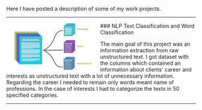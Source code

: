 Here I have posted a description of some of my work projects.

---
<p>
  <img width="250" align='left' src="https://github.com/nik-kad/portfolio/blob/main/pictures/text_classification.jpg">
</p>
### NLP Text Classification and Word Classification

The main goal of this project was an information extraction from raw unstructured text.
I got dataset with the columns which contained an information about clients' career and interests as unstructured text with a lot of unnecessary information.
Regarding the career I needed to remain only words meant name of professions.
In the case of interests I had to categorize the texts in 50 specified categories.


---
